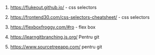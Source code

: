 1. https://flukeout.github.io/ - css selectors
2. https://frontend30.com/css-selectors-cheatsheet/ - css selectors
3. https://flexboxfroggy.com/#ro - flex box
4. https://learngitbranching.js.org/ Pentru git

5. https://www.sourcetreeapp.com/ pentru git
